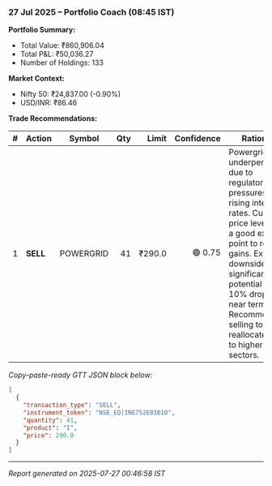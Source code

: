 
### 27 Jul 2025 – Portfolio Coach (08:45 IST)

**Portfolio Summary:**
- Total Value: ₹860,906.04
- Total P&L: ₹50,036.27
- Number of Holdings: 133

**Market Context:**
- Nifty 50: ₹24,837.00 (-0.90%)
- USD/INR: ₹86.46

**Trade Recommendations:**

| # | Action | Symbol | Qty | Limit | Confidence | Rationale |
|---|--------|--------|----:|------:|-----------:|-----------|
| 1 | **SELL** | POWERGRID | 41 | ₹290.0 | 🟢 0.75 | Powergrid has underperformed due to regulatory pressures and rising interest rates. Current price levels are a good exit point to realize gains. Expected downside risk is significant with potential for a 10% drop in the near term. Recommend selling to reallocate funds to higher growth sectors. |

*Copy-paste-ready GTT JSON block below:*

```json
[
  {
    "transaction_type": "SELL",
    "instrument_token": "NSE_EQ|INE752E01010",
    "quantity": 41,
    "product": "I",
    "price": 290.0
  }
]
```

---
*Report generated on 2025-07-27 00:46:58 IST*